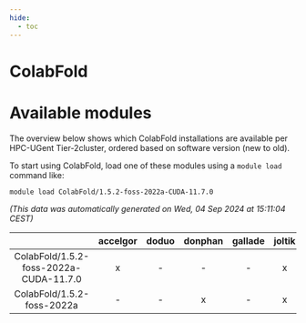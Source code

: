```yaml
---
hide:
  - toc
---
```


ColabFold
=========

# Available modules


The overview below shows which ColabFold installations are available per HPC-UGent Tier-2cluster, ordered based on software version (new to old).

To start using ColabFold, load one of these modules using a `module load` command like:

```shell
module load ColabFold/1.5.2-foss-2022a-CUDA-11.7.0
```

*(This data was automatically generated on Wed, 04 Sep 2024 at 15:11:04 CEST)*  

| |accelgor|doduo|donphan|gallade|joltik|shinx|skitty|
| :---: | :---: | :---: | :---: | :---: | :---: | :---: | :---: |
|ColabFold/1.5.2-foss-2022a-CUDA-11.7.0|x|-|-|-|x|-|-|
|ColabFold/1.5.2-foss-2022a|-|-|x|-|x|-|-|

